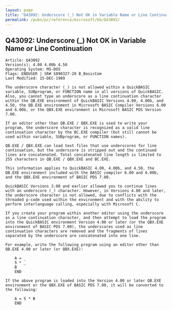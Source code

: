 ```yaml
---
layout: page
title: "Q43092: Underscore (_) Not OK in Variable Name or Line Continuation"
permalink: /pubs/pc/reference/microsoft/kb/Q43092/
---
```


## Q43092: Underscore (_) Not OK in Variable Name or Line Continuation

	Article: Q43092
	Version(s): 4.00 4.00b 4.50
	Operating System: MS-DOS
	Flags: ENDUSER | SR# S890327-20 B_BasicCom
	Last Modified: 15-DEC-1989
	
	The underscore character (_) is not allowed within a QuickBASIC
	variable, SUBprogram, or FUNCTION name in all versions of QuickBASIC.
	Also, you cannot type an underscore as a line continuation character
	within the QB.EXE environment of QuickBASIC Versions 4.00, 4.00b, and
	4.50, the QB.EXE environment in Microsoft BASIC Compiler Versions 6.00
	and 6.00b, or the QBX.EXE environment in Microsoft BASIC PDS Version
	7.00.
	
	If an editor other than QB.EXE / QBX.EXE is used to write your
	program, the underscore character is recognized as a valid line
	continuation character by the BC.EXE compiler (but still cannot be
	used within variable, SUBprogram, or FUNCTION names).
	
	QB.EXE / QBX.EXE can load text files that use underscores for line
	continuation, but the underscore is stripped out and the continued
	lines are concatenated. Total concatenated line length is limited to
	255 characters in QB.EXE / QBX.EXE and BC.EXE.
	
	This information applies to QuickBASIC 4.00, 4.00b, and 4.50, the
	QB.EXE environment included with the BASIC compiler 6.00 and 6.00b,
	and the QBX.EXE environment of BASIC PDS 7.00.
	
	QuickBASIC Versions 3.00 and earlier allowed you to continue lines
	with an underscore (_) character. However, in Versions 4.00 and later,
	the underscore character is not allowed, due to conflicts with the
	threaded p-code used within the environment and with the ability to
	perform interlanguage calling, especially with Microsoft C.
	
	If you create your program within another editor using the underscore
	as a line continuation character, and then attempt to load the program
	into the QuickBASIC environment Version 4.00 or later (or the QBX.EXE
	environment of BASIC PDS 7.00), the underscores used as line
	continuation characters are removed and the fragments of lines
	separated by the underscore are concatenated into one line.
	
	For example, write the following program using an editor other than
	QB.EXE 4.00 or later (or QBX.EXE):
	
	    A = _
	    5 * _
	    B
	    END
	
	If the above program is loaded into the Version 4.00 or later QB.EXE
	environment or the QBX.EXE of BASIC PDS 7.00, it will be converted to
	the following:
	
	    A = 5 * B
	    END
